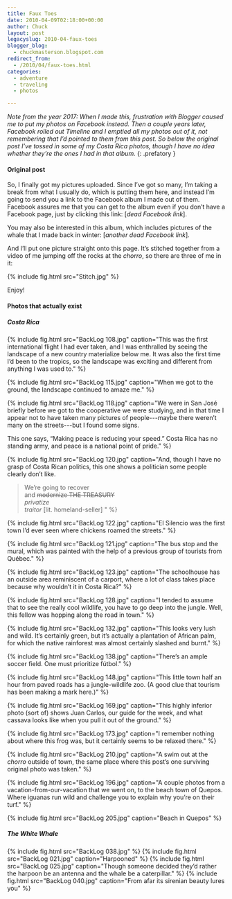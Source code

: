 ```yaml
---
title: Faux Toes
date: 2010-04-09T02:18:00+00:00
author: Chuck
layout: post
legacyslug: 2010-04-faux-toes
blogger_blog:
  - chuckmasterson.blogspot.com
redirect_from:
  - /2010/04/faux-toes.html
categories:
  - adventure
  - traveling
  - photos

---
```


*Note from the year 2017: When I made this, frustration with Blogger caused me
to put my photos on Facebook instead. Then a couple years later, Facebook
rolled out Timeline and I emptied all my photos out of it, not remembering that
I’d pointed to them from this post. So below the original post I’ve tossed in
some of my Costa Rica photos, though I have no idea whether they’re the ones
I had in that album.*
{: .prefatory }

#### Original post

So, I finally got my pictures uploaded. Since I’ve got so many, I’m taking a
break from what I usually do, which is putting them here, and instead I’m going
to send you a link to the Facebook album I made out of them. Facebook assures
me that you can get to the album even if you don’t have a Facebook page, just
by clicking this link: [*dead Facebook link*].

You may also be interested in this album, which includes pictures of the whale
that I made back in winter: [*another dead Facebook link*].

And I’ll put one picture straight onto this page. It’s stitched together from a
video of me jumping off the rocks at the *chorro*, so there are three of me in
it:

{% include fig.html src="Stitch.jpg" %} 

Enjoy!

#### Photos that actually exist

##### Costa Rica

{% include fig.html src="BackLog 108.jpg" caption="This was the first international
flight I had ever taken, and I was enthralled by seeing the landscape of a new
country materialize below me. It was also the first time I’d been to the tropics, so the landscape was exciting and different from anything I was used to." %}


{% include fig.html src="BackLog 115.jpg" caption="When we got to the ground, the landscape continued to amaze me." %}


{% include fig.html src="BackLog 118.jpg" caption="We were in San José briefly before we got to the cooperative we were studying, and in that time I appear not to have taken many pictures of people---maybe there weren’t many on the streets---but I found some signs.

This one says, “Making peace is reducing your speed.” Costa Rica has no standing army, and peace is a national point of pride." %}


{% include fig.html src="BackLog 120.jpg" caption="And, though I have no grasp of Costa Rican politics, this one shows a politician some people clearly don’t like. 

> We’re going to recover    
> and <strike>modernize THE TREASURY</strike>   
> *privatize   
> traitor* [lit. homeland-seller] " %}


{% include fig.html src="BackLog 122.jpg" caption="El Silencio was the first town I’d ever seen where chickens roamed the streets." %}


{% include fig.html src="BackLog 121.jpg" caption="The bus stop and the mural, which was painted with the help of a previous group of tourists from Québec." %}

{% include fig.html src="BackLog 123.jpg" caption="The schoolhouse has an outside area reminiscent of a carport, where a lot of class takes place because why wouldn’t it in Costa Rica?" %}


{% include fig.html src="BackLog 128.jpg" caption="I tended to assume that to see the really cool wildlife, you have to go deep into the jungle. Well, this fellow was hopping along the road in town." %}

{% include fig.html src="BackLog 132.jpg" caption="This looks very lush and wild. It’s certainly green, but it’s actually a plantation of African palm, for which the native rainforest was almost certainly slashed and burnt." %}

{% include fig.html src="BackLog 138.jpg" caption="There’s an ample soccer field. One must prioritize fútbol." %}


{% include fig.html src="BackLog 148.jpg" caption="This little town half an hour from paved roads has a jungle-wildlife zoo. (A good clue that tourism has been making a mark here.)" %}


{% include fig.html src="BackLog 169.jpg" caption="This highly inferior photo (sort of) shows Juan Carlos, our guide for the week, and what cassava looks like when you pull it out of the ground." %}

{% include fig.html src="BackLog 173.jpg" caption="I remember nothing about where this frog was, but it certainly seems to be relaxed there." %}

{% include fig.html src="BackLog 210.jpg" caption="A swim out at the *chorro* outside of town, the same place where this post’s one surviving original photo was taken." %}

{% include fig.html src="BackLog 196.jpg" caption="A couple photos from a vacation-from-our-vacation that we went on, to the beach town of Quepos. Where iguanas run wild and challenge you to explain why you’re on their turf." %}

{% include fig.html src="BackLog 205.jpg" caption="Beach in Quepos" %}

##### The White Whale

{% include fig.html src="BackLog 038.jpg" %}
{% include fig.html src="BackLog 021.jpg" caption="Harpooned" %}
{% include fig.html src="BackLog 025.jpg" caption="Though someone decided they’d rather the harpoon be an antenna and the whale be a caterpillar." %}
{% include fig.html src="BackLog 040.jpg" caption="From afar its sirenian beauty lures you" %}
